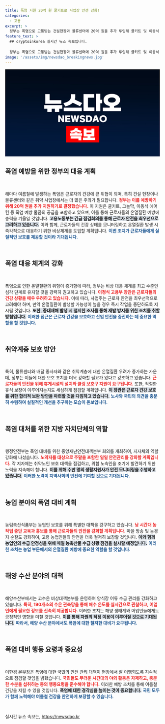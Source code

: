 ```yaml
---
title: 폭염 지원 20억 원 쿨키트로 사업장 안전 강화!
categories:
  - 고용
excerpt: >
  정부는 폭염으로 고통받는 건설현장과 물류센터에 20억 원을 추가 투입해 쿨키트 및 이동식 에어컨을 지원한다. 근로자 안전과 건강 보호를 위한 긴급 대응 체계가 강화된다. 지금, 우리의 소중한 근로자들을 지키기 위한 정부의 결정이 주목받고 있다!
feature_text: >
  ## cryptoinkorea 실시간 뉴스 속보입니다.

  정부는 폭염으로 고통받는 건설현장과 물류센터에 20억 원을 추가 투입해 쿨키트 및 이동식 에어컨을 지원한다. 근로자 안전과 건강 보호를 위한 긴급 대응 체계가 강화된다. 지금, 우리의 소중한 근로자들을 지키기 위한 정부의 결정이 주목받고 있다!
image: '/assets/img/newsdao_breakingnews.jpg'
---
```


<p><img src="/assets/img/newsdao_breakingnews.jpg" alt="cryptoinkorea 속보" /></p>

<h2 data-ke-size="size26">폭염 예방을 위한 정부의 대응 계획</h2>

<p data-ke-size="size16">&nbsp;</p>

<p>해마다 여름철에 발생하는 폭염은 근로자의 건강에 큰 위협이 되며, 특히 건설 현장이나 물류센터와 같은 취약 사업장에서는 더 많은 주의가 필요합니다. <b><span style="color: #ee2323;">정부는 이를 예방하기 위해 20억 원을 추가 지원하기로 결정했습니다.</span></b> 이 지원은 쿨키트, 그늘막, 이동식 에어컨 등 폭염 예방 물품의 공급을 포함하고 있으며, 이를 통해 근로자들의 온열질환 예방에 총력을 기울일 것입니다. <b><span style="background-color: #21538527;">고용노동부는 긴급 점검회의를 통해 근로자 안전을 최우선으로 고려하고 있습니다.</span></b> 이와 함께, 근로자들의 건강 상태를 모니터링하고 온열질환 발생 시 즉각적으로 대응하기 위한 비상체계를 도입할 계획입니다. <b><span style="color: #1a5490;">이번 조치가 근로자들에게 실질적인 보호를 제공할 것이라 기대됩니다.</span></b></p>

<p data-ke-size="size16">&nbsp;</p>

<h2 data-ke-size="size26">폭염 대응 체계의 강화</h2>

<p data-ke-size="size16">&nbsp;</p>

<p>폭염으로 인한 온열질환의 위험이 증가함에 따라, 정부는 비상 대응 체계를 최고 수준인 심각 단계로 유지할 것을 강력히 권고하고 있습니다. <b><span style="color: #ee2323;">이정식 고용부 장관은 근로자들의 건강 상황을 매우 우려하고 있습니다.</span></b> 이에 따라, 사업주는 근로자 안전을 최우선적으로 고려해야 하며, 만약 온열질환이 발생할 가능성이 높을 경우 즉시 작업을 중단하도록 지시될 것입니다. <b><span style="background-color: #21538527;">또한, 중대재해 발생 시 철저한 조사를 통해 재발 방지를 위한 조치를 취할 방침입니다.</span></b> <b><span style="color: #1a5490;">이러한 접근은 근로자 건강을 보호하고 산업 안전을 증진하는 데 중요한 역할을 할 것입니다.</span></b></p>

<p data-ke-size="size16">&nbsp;</p>

<h2 data-ke-size="size26">취약계층 보호 방안</h2>

<p data-ke-size="size16">&nbsp;</p>

<p>특히, 물류센터와 배달 종사자와 같은 취약계층에 대한 온열질환 우려가 증가하는 가운데, 정부는 이들에 대한 보호 조치를 더욱 강화할 필요가 있다고 강조하고 있습니다. <b><span style="color: #ee2323;">근로자들의 안전을 위해 휴게시설의 설치와 쿨링 보호구 지원이 요구됩니다.</span></b> 또한, 적절한 휴식 보장이 이루어지는지도 세심하게 점검할 계획입니다. <b><span style="background-color: #21538527;">이 장관은 근로자 건강 보호를 위한 합리적 보완 방안을 마련할 것을 다짐하고 있습니다.</span></b> <b><span style="color: #1a5490;">노사와 국민의 의견을 충분히 수렴하여 실질적인 개선을 추구하는 모습이 돋보입니다.</span></b></p>

<p data-ke-size="size16">&nbsp;</p>

<h2 data-ke-size="size26">폭염 대처를 위한 지방 자치단체의 역할</h2>

<p data-ke-size="size16">&nbsp;</p>

<p>행정안전부는 폭염 대비를 위한 중앙재난안전대책본부 회의를 개최하여, 지자체의 역할 강화에 나섰습니다. <b><span style="color: #ee2323;">노약자를 대상으로 주말을 포함한 일일 안전관리를 강화할 계획입니다.</span></b> 각 지자체는 취약노인 보호 대책을 점검하고, 위험 노숙인을 조기에 발견하기 위한 노력을 지속해야 합니다. <b><span style="background-color: #21538527;">이를 위해 수만 명의 생활지원사가 안전 모니터링을 수행하고 있습니다.</span></b> <b><span style="color: #1a5490;">이러한 노력이 지역사회의 안전에 기여할 것으로 기대됩니다.</span></b></p>

<p data-ke-size="size16">&nbsp;</p>

<h2 data-ke-size="size26">농업 분야의 폭염 대비 계획</h2>

<p data-ke-size="size16">&nbsp;</p>

<p>농림축산식품부는 농업인 보호를 위해 특별한 대책을 강구하고 있습니다. <b><span style="color: #ee2323;">낮 시간대 농작업 중단 교육과 홍보를 통해 근로자들의 안전을 강화할 계획입니다.</span></b> 마을 방송 및 농경지 순찰도 강화하여, 고령 농업인들의 안전을 더욱 철저히 보장할 것입니다. <b><span style="background-color: #21538527;">이와 함께 농업인의 수급 안정성을 위해 매일 농축산물 수급 상황 점검을 실시할 예정입니다.</span></b> <b><span style="color: #1a5490;">이러한 조치는 농업 부문에서의 온열질환 예방에 중요한 역할을 할 것입니다.</span></b></p>

<p data-ke-size="size16">&nbsp;</p>

<h2 data-ke-size="size26">해양 수산 분야의 대책</h2>

<p data-ke-size="size16">&nbsp;</p>

<p>해양수산부에서는 고수온 비상대책본부를 운영하여 양식장 어류 수급 관리를 강화하고 있습니다. <b><span style="color: #ee2323;">특히, 190개소의 수온 관측망을 통해 해수 온도를 실시간으로 관찰하고, 어업인에게 필요한 정보를 신속히 제공합니다.</span></b> 이러한 조치는 해양 생태계와 어업인들에게도 긍정적인 영향을 미칠 것입니다. <b><span style="background-color: #21538527;">이를 통해 자원의 적정 이용이 이루어질 것으로 기대됩니다.</span></b> <b><span style="color: #1a5490;">따라서, 해양 수산 분야에서도 폭염에 대한 철저한 대비가 요구됩니다.</span></b></p>

<p data-ke-size="size16">&nbsp;</p>

<h2 data-ke-size="size26">폭염 대비 행동 요령과 중요성</h2>

<p data-ke-size="size16">&nbsp;</p>

<p>이한경 본부장은 폭염에 대한 국민의 안전 관리 대책이 현장에서 잘 이행되도록 지속적으로 점검할 것임을 밝혔습니다. <b><span style="color: #ee2323;">국민들도 무더운 시간대의 야외 활동은 자제하고, 충분한 수분을 섭취하는 등의 행동요령을 준수해야 합니다.</span></b> 이러한 예방 조치를 통해 여름철 건강을 지킬 수 있을 것입니다. <b><span style="background-color: #21538527;">폭염에 대한 경각심을 높이는 것이 중요합니다.</span></b> <b><span style="color: #1a5490;">국민 모두가 함께 노력해야 여름철 건강을 안전하게 보장할 수 있습니다.</span></b></p>

<p data-ke-size="size16">&nbsp;</p>
실시간 뉴스 속보는, <a href="https://newsdao.kr" rel="dofollow">https://newsdao.kr</a>


